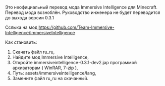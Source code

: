    Это неофициальный перевод мода Immersive Intelligence для Minecraft. 
   Перевод мода возноблён.
   Руководство инженера не будет переводится до выхода версии 0.3.1
   
   Сслыка на мод https://github.com/Team-Immersive-Intelligence/ImmersiveIntelligence
   
   Как становить:
   1. Скачать файл ru_ru,
   2. Найдите мод Immersive Intelligence,
   3. Откройте immersiveintelligence-0.3.1-dev2.jap программой архиваторам ( WinRAR, 7-zip ),
   4. Путь: assets/immersiveintelligence/lang,
   5. Замените файл ru_ru на скачанный.
